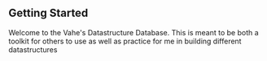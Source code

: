 ## Getting Started

Welcome to the Vahe's Datastructure Database. This is meant to be both a toolkit for others to use as well as practice for me in building different
datastructures

